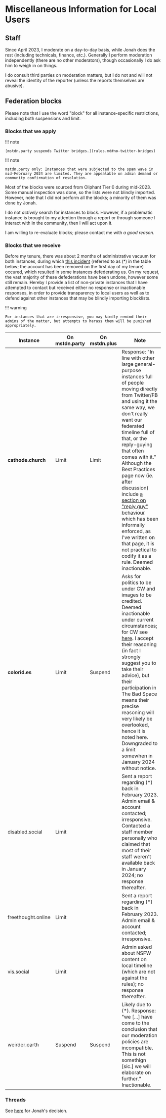 # Miscellaneous Information for Local Users

## Staff

Since April 2023, I moderate on a day-to-day basis, while Jonah does the rest (including technicals, finance, etc.). Generally I perform moderation independently (there are no other moderators), though occasionally I do ask him to weigh in on things.

I do consult third parties on moderation matters, but I do not and will not reveal the identity of the reporter (unless the reports themselves are abusive).

## Federation blocks

Please note that I use the word "block" for all instance-specific restrictions, including both suspensions and limit.

### Blocks that we apply

!!! note

    [mstdn.party suspends Twitter bridges.](rules.md#no-twitter-bridges)

!!! note

    mstdn.party only: Instances that were subjected to the spam wave in mid-February 2024 are limited. They are appealable on admin demand or community confirmation of resolution.

Most of the blocks were sourced from Oliphant Tier 0 during mid-2023. Some manual inspection was done, so the lists were not blindly imported. However, note that I did not perform all the blocks; a minority of them was done by Jonah.

I do not *actively* search for instances to block. However, if a problematic instance is brought to my attention through a report or through someone I interact with in the community, then I will act upon it.

I am willing to re-evaluate blocks; please contact me with *a good reason*.

### Blocks that we receive

Before my tenure, there was about 2 months of administrative vacuum for both instances, during which [this incident](https://weirder.earth/@RadiantEmber/109764330467479323) (referred to as (\*) in the table below; the account has been removed on the first day of my tenure) occured, which resulted in some instances defederating us. On my request, the vast majority of these defederations have been undone, however some still remain. Hereby I provide a list of non-private instances that I have attempted to contact but received either no response or inactionable responses, in order to provide transparency to local users as well as to defend against other instances that may be blindly importing blocklists.

!!! warning

    For instances that are irresponsive, you may kindly remind their admins of the matter, but attempts to harass them will be punished appropriately.

| Instance | On mstdn.party | On mstdn.plus | Note |
| -- | -- | -- | -- |
| **cathode.church** | Limit | Limit | Response: "In line with other large general-purpose instances full of people moving directly from Twitter/FB and using it the same way, we don't really want our federated timeline full of that, or the reply-guying that often comes with it." Although the Best Practices page now (ie. after discussion) include [a section on "reply guy" behaviour](best-practices.md#reply-guy) which has been informally enforced, as I've written on that page, it is not practical to codify it as a rule. Deemed inactionable. |
| **colorid.es** | Limit | Suspend | Asks for politics to be under CW and images to be credited. Deemed inactionable under current circumstances; for CW see [here](best-practices.md#content-warning). I accept their reasoning (in fact I strongly suggest you to take their advice), but their participation in The Bad Space means their precise reasoning will very likely be overlooked, hence it is noted here. Downgraded to a limit somewhen in January 2024 without notice. |
| disabled.social | Limit | | Sent a report regarding (\*) back in February 2023. Admin email & account contacted; irresponsive. Contacted a staff member personally who claimed that most of their staff weren't available back in January 2024; no response thereafter. |
| freethought.online | Limit | | Sent a report regarding (\*) back in February 2023. Admin email & account contacted; irresponsive. |
| vis.social | Limit | | Admin asked about NSFW content on local timeline (which are not against the rules); no response thereafter. |
| weirder.earth | Suspend | Suspend | Likely due to (\*). Response: "we [...] have come to the conclusion that our moderation policies are incompatible. This is not somethign [sic.] we will elaborate on further." Inactionable. |

### Threads

See [here](https://fediverse.neat.pub/2023/07/10/threads/) for Jonah's decision.

